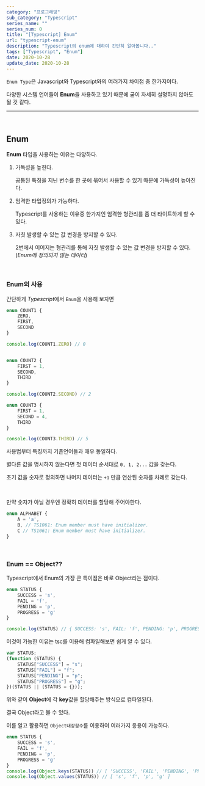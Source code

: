 ```yaml
---
category: "프로그래밍"
sub_category: "Typescript"
series_name: ""
series_num: 0
title: "[Typescript] Enum"
url: "typescript-enum"
description: "Typescript의 enum에 대하여 간단히 알아봅니다.."
tags: ["Typescript", "Enum"]
date: 2020-10-28
update_date: 2020-10-28
---
```


`Enum Type`은 Javascript와 Typescript와의 여러가지 차이점 중 한가지이다.

다양한 시스템 언어들이 **Enum**을 사용하고 있기 때문에 굳이 자세히 설명하지 않아도 될 것 같다.

***

<br>

## Enum

**Enum** 타입을 사용하는 이유는 다양하다.

1. 가독성을 높힌다.

   공통된 특징을 지닌 변수를 한 곳에 묶어서 사용할 수 있기 때문에 가독성이 높아진다.

2. 엄격한 타입정의가 가능하다.

   Typescript를 사용하는 이유중 한가지인 엄격한 형관리를 좀 더 타이트하게 할 수 있다.

3. 자칫 발생할 수 있는 값 변경을 방지할 수 있다.

   2번에서 이어지는 형관리를 통해 자칫 발생할 수 있는 값 변경을 방지할 수 있다. (*Enum에 정의되지 않는 데이터*)

<br>

### Enum의 사용

간단하게 *Typescript*에서 `Enum`을 사용해 보자면

```typescript
enum COUNT1 {
    ZERO,
    FIRST,
    SECOND
}

console.log(COUNT1.ZERO) // 0


enum COUNT2 {
    FIRST = 1,
    SECOND,
    THIRD
}

console.log(COUNT2.SECOND) // 2

enum COUNT3 {
    FIRST = 1,
    SECOND = 4,
    THIRD
}

console.log(COUNT3.THIRD) // 5
```

사용법부터 특징까지 기존언어들과 매우 동일하다.

별다른 값을 명시하지 않는다면 첫 데이터 순서대로 `0, 1, 2...` 값을 갖는다.

초기 값을 숫자로 정의하면 나머지 데이터는 `+1` 만큼 연산된 숫자를 차례로 갖는다.

<br>

만약 숫자가 아닐 경우엔 정확히 데이터를 할당해 주어야한다.

```typescript
enum ALPHABET {
    A = 'a',
    B, // TS1061: Enum member must have initializer.
    C // TS1061: Enum member must have initializer.
}
```

<br>

### Enum == Object??

Typescript에서 Enum의 가장 큰 특이점은 바로 Object라는 점이다.

```typescript
enum STATUS {
    SUCCESS = 's',
    FAIL = 'f',
    PENDING = 'p',
    PROGRESS = 'g'
}

console.log(STATUS) // { SUCCESS: 's', FAIL: 'f', PENDING: 'p', PROGRESS: 'g' }
```

이것이 가능한 이유는 tsc를 이용해 컴파일해보면 쉽게 알 수 있다.

```javascript
var STATUS;
(function (STATUS) {
    STATUS["SUCCESS"] = "s";
    STATUS["FAIL"] = "f";
    STATUS["PENDING"] = "p";
    STATUS["PROGRESS"] = "g";
})(STATUS || (STATUS = {}));
```

위와 같이 **Object**에 각 **key**값을 할당해주는 방식으로 컴파일된다.

결국 Object라고 볼 수 있다.

이를 알고 활용하면 `Object내장함수`를 이용하여 여러가지 응용이 가능하다.

```typescript
enum STATUS {
    SUCCESS = 's',
    FAIL = 'f',
    PENDING = 'p',
    PROGRESS = 'g'
}
console.log(Object.keys(STATUS)) // [ 'SUCCESS', 'FAIL', 'PENDING', 'PROGRESS' ]
console.log(Object.values(STATUS)) // [ 's', 'f', 'p', 'g' ]
```

<br>

